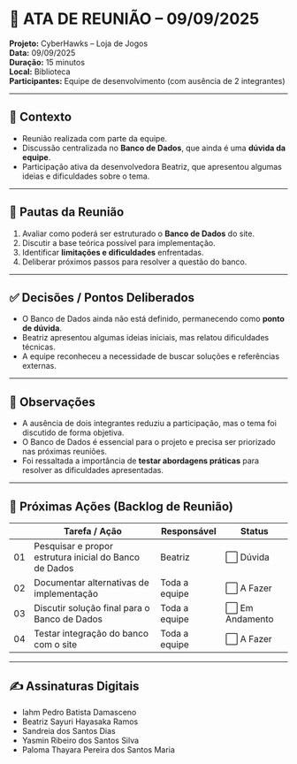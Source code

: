 # 📝 ATA DE REUNIÃO – 09/09/2025

**Projeto:** CyberHawks – Loja de Jogos  
**Data:** 09/09/2025  
**Duração:** 15 minutos  
**Local:** Biblioteca  
**Participantes:** Equipe de desenvolvimento (com ausência de 2 integrantes)  
  

---

## 🎯 Contexto
- Reunião realizada com parte da equipe.  
- Discussão centralizada no **Banco de Dados**, que ainda é uma **dúvida da equipe**.  
- Participação ativa da desenvolvedora Beatriz, que apresentou algumas ideias e dificuldades sobre o tema.  

---

## 📌 Pautas da Reunião
1. Avaliar como poderá ser estruturado o **Banco de Dados** do site.  
2. Discutir a base teórica possível para implementação.  
3. Identificar **limitações e dificuldades** enfrentadas.  
4. Deliberar próximos passos para resolver a questão do banco.  

---

## ✅ Decisões / Pontos Deliberados
- O Banco de Dados ainda não está definido, permanecendo como **ponto de dúvida**.  
- Beatriz apresentou algumas ideias iniciais, mas relatou dificuldades técnicas.  
- A equipe reconheceu a necessidade de buscar soluções e referências externas.  

---

## 📝 Observações
- A ausência de dois integrantes reduziu a participação, mas o tema foi discutido de forma objetiva.  
- O Banco de Dados é essencial para o projeto e precisa ser priorizado nas próximas reuniões.  
- Foi ressaltada a importância de **testar abordagens práticas** para resolver as dificuldades apresentadas.  

---

## 🚀 Próximas Ações (Backlog de Reunião)

|   | Tarefa / Ação | Responsável | Status |
|-----|---------------|-------------|-----------------------|
| 01  | Pesquisar e propor estrutura inicial do Banco de Dados | Beatriz | ⬜ Dúvida |
| 02  | Documentar alternativas de implementação | Toda a equipe  | ⬜ A Fazer |
| 03  | Discutir solução final para o Banco de Dados | Toda a equipe | ⬜ Em Andamento |
| 04  | Testar integração do banco com o site | Toda a equipe| ⬜ A Fazer |

---

## ✍️ Assinaturas Digitais
- Iahm Pedro Batista Damasceno  
- Beatriz Sayuri Hayasaka Ramos  
- Sandreia dos Santos Dias  
- Yasmin Ribeiro dos Santos Silva  
- Paloma Thayara Pereira dos Santos Maria  
